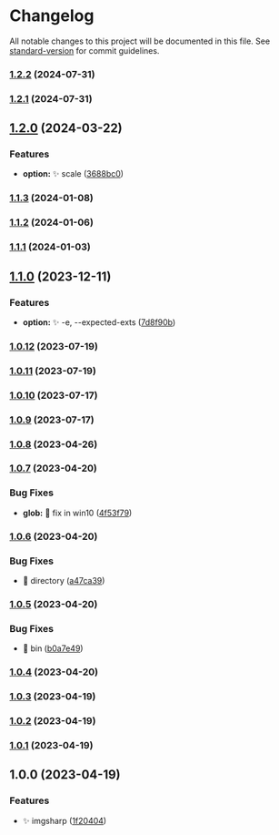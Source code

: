 # Changelog

All notable changes to this project will be documented in this file. See [standard-version](https://github.com/conventional-changelog/standard-version) for commit guidelines.

### [1.2.2](https://github.com/shayeLee/imgsharp/compare/v1.2.1...v1.2.2) (2024-07-31)

### [1.2.1](https://github.com/shayeLee/imgsharp/compare/v1.2.0...v1.2.1) (2024-07-31)

## [1.2.0](https://github.com/shayeLee/imgsharp/compare/v1.1.3...v1.2.0) (2024-03-22)


### Features

* **option:** ✨ scale ([3688bc0](https://github.com/shayeLee/imgsharp/commit/3688bc068a8c4bca994e0e836b7eaa89472b5635))

### [1.1.3](https://github.com/shayeLee/imgsharp/compare/v1.1.2...v1.1.3) (2024-01-08)

### [1.1.2](https://github.com/shayeLee/imgsharp/compare/v1.1.1...v1.1.2) (2024-01-06)

### [1.1.1](https://github.com/shayeLee/imgsharp/compare/v1.1.0...v1.1.1) (2024-01-03)

## [1.1.0](https://github.com/shayeLee/imgsharp/compare/v1.0.12...v1.1.0) (2023-12-11)


### Features

* **option:** ✨ -e, --expected-exts ([7d8f90b](https://github.com/shayeLee/imgsharp/commit/7d8f90baa0501d63199e7aa01bf139b36884125a))

### [1.0.12](https://github.com/shayeLee/imgsharp/compare/v1.0.11...v1.0.12) (2023-07-19)

### [1.0.11](https://github.com/shayeLee/imgsharp/compare/v1.0.10...v1.0.11) (2023-07-19)

### [1.0.10](https://github.com/shayeLee/imgsharp/compare/v1.0.9...v1.0.10) (2023-07-17)

### [1.0.9](https://github.com/shayeLee/imgsharp/compare/v1.0.8...v1.0.9) (2023-07-17)

### [1.0.8](https://github.com/shayeLee/imgsharp/compare/v1.0.7...v1.0.8) (2023-04-26)

### [1.0.7](https://github.com/shayeLee/imgsharp/compare/v1.0.6...v1.0.7) (2023-04-20)


### Bug Fixes

* **glob:** 🐞 fix in win10 ([4f53f79](https://github.com/shayeLee/imgsharp/commit/4f53f795d5c3da7da5b7cc0bc8cba18cebe88447))

### [1.0.6](https://github.com/shayeLee/imgsharp/compare/v1.0.5...v1.0.6) (2023-04-20)


### Bug Fixes

* 🐞 directory ([a47ca39](https://github.com/shayeLee/imgsharp/commit/a47ca397d79fe85deb4d0fa2f761b7c3d42e1355))

### [1.0.5](https://github.com/shayeLee/imgsharp/compare/v1.0.4...v1.0.5) (2023-04-20)


### Bug Fixes

* 🐞 bin ([b0a7e49](https://github.com/shayeLee/imgsharp/commit/b0a7e49e5c60f94570ee955f5f75cb506b91d077))

### [1.0.4](https://github.com/shayeLee/imgsharp/compare/v1.0.3...v1.0.4) (2023-04-20)

### [1.0.3](https://github.com/shayeLee/imgsharp/compare/v1.0.2...v1.0.3) (2023-04-19)

### [1.0.2](https://github.com/shayeLee/imgsharp/compare/v1.0.1...v1.0.2) (2023-04-19)

### [1.0.1](https://github.com/shayeLee/imgsharp/compare/v1.0.0...v1.0.1) (2023-04-19)

## 1.0.0 (2023-04-19)


### Features

* ✨ imgsharp ([1f20404](https://github.com/shayeLee/imgsharp/commit/1f20404e536191363d152643a86bf2766bc86216))

